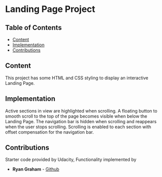 # Landing Page Project

## Table of Contents

* [Content](#instructions)
* [Implementation](#implementation)
* [Contributions](#contributions)


## Content

This project has some HTML and CSS styling to display an interactive Landing Page.

## Implementation

Active sections in view are highlighted when scrolling. A floating button to smooth scroll to the top of the page becomes visible when below the Landing Page. The navigation bar is hidden when scrolling and reappears when the user stops scrolling. Scrolling is enabled to each section with offset compensation for the navigation bar.

## Contributions

Starter code provided by Udacity, Functionality implemented by
* **Ryan Graham** - [Github](https://github.com/ryanxgraham)

